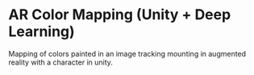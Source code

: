 # AR Color Mapping (Unity + Deep Learning)

Mapping of colors painted in an image tracking mounting in augmented reality with a character in unity.
